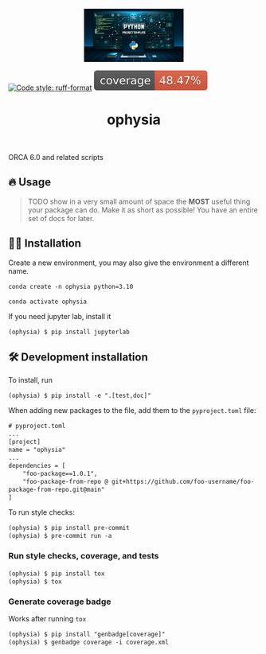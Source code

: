 <p align="center">
  <img src="assets/banner.png" width="200">
</p>

[![Code style: ruff-format](https://img.shields.io/badge/code%20style-ruff_format-6340ac.svg)](https://github.com/astral-sh/ruff)
![Coverage Status](https://raw.githubusercontent.com/mlederbauer/ophysia/main/coverage-badge.svg)

<h1 align="center">
ophysia
</h1>

<br>


ORCA 6.0 and related scripts

## 🔥 Usage

> TODO show in a very small amount of space the **MOST** useful thing your package can do.
> Make it as short as possible! You have an entire set of docs for later.

## 👩‍💻 Installation

Create a new environment, you may also give the environment a different name. 

```
conda create -n ophysia python=3.10 
```

```
conda activate ophysia
```

If you need jupyter lab, install it 

```
(ophysia) $ pip install jupyterlab
```


## 🛠️ Development installation

To install, run

```
(ophysia) $ pip install -e ".[test,doc]"
```

When adding new packages to the file, add them to the `pyproject.toml` file:

```
# pyproject.toml
...
[project]
name = "ophysia"
...
dependencies = [
    "foo-package==1.0.1",
    "foo-package-from-repo @ git+https://github.com/foo-username/foo-package-from-repo.git@main"
]
```

To run style checks:

```
(ophysia) $ pip install pre-commit
(ophysia) $ pre-commit run -a
```

### Run style checks, coverage, and tests

```
(ophysia) $ pip install tox
(ophysia) $ tox
```

### Generate coverage badge

Works after running `tox`

```
(ophysia) $ pip install "genbadge[coverage]"
(ophysia) $ genbadge coverage -i coverage.xml
```


